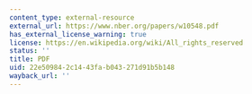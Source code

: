 ```yaml
---
content_type: external-resource
external_url: https://www.nber.org/papers/w10548.pdf
has_external_license_warning: true
license: https://en.wikipedia.org/wiki/All_rights_reserved
status: ''
title: PDF
uid: 22e50984-2c14-43fa-b043-271d91b5b148
wayback_url: ''
---
```

